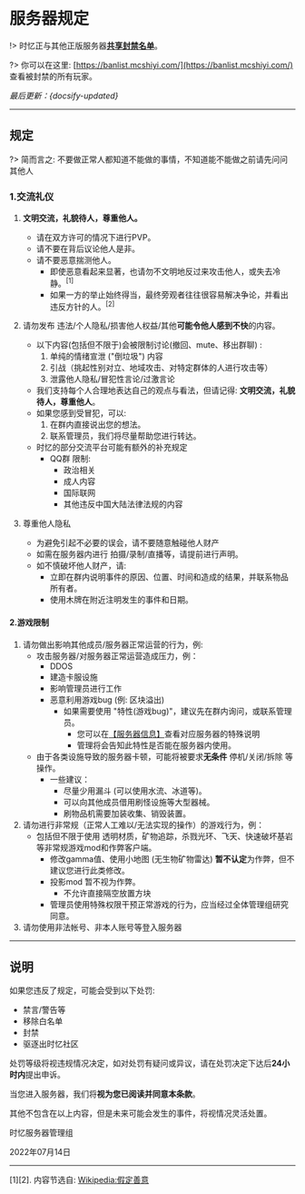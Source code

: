 # 服务器规定

!> 时忆正与其他正版服务器[**共享封禁名单**](/zh-CN/dev/api.md)。

?> 你可以在这里: [https://banlist.mcshiyi.com/](https://banlist.mcshiyi.com/) 查看被封禁的所有玩家。

*最后更新：{docsify-updated}*

------
## 规定

?> 简而言之: 不要做正常人都知道不能做的事情，不知道能不能做之前请先问问其他人

### 1.交流礼仪

1. **文明交流，礼貌待人，尊重他人。**
    - 请在双方许可的情况下进行PVP。
    - 请不要在背后议论他人是非。
    - 请不要恶意揣测他人。
        - 即使恶意看起来显著，也请勿不文明地反过来攻击他人，或失去冷静。<sup>[1]</sup>
        - 如果一方的举止始终得当，最终旁观者往往很容易解决争论，并看出违反方针的人。<sup>[2]</sup> 

2. 请勿发布 违法/个人隐私/损害他人权益/其他**可能令他人感到不快**的内容。
    - 以下内容(包括但不限于)会被限制讨论(撤回、mute、移出群聊) :  
        1. 单纯的情绪宣泄  ("倒垃圾") 内容 
        2. 引战（挑起性别对立、地域攻击、对特定群体的人进行攻击等）
        3. 泄露他人隐私/冒犯性言论/过激言论
    - 我们支持每个人合理地表达自己的观点与看法，但请记得: **文明交流，礼貌待人，尊重他人**。
    - 如果您感到受冒犯，可以:
        1. 在群内直接说出您的想法。
        2. 联系管理员，我们将尽量帮助您进行转达。
    - 时忆的部分交流平台可能有额外的补充规定
        - QQ群 限制:
            - 政治相关
            - 成人内容
            - 国际联网
            - 其他违反中国大陆法律法规的内容

        
3. 尊重他人隐私
    - 为避免引起不必要的误会，请不要随意触碰他人财产
    - 如需在服务器内进行 拍摄/录制/直播等，请提前进行声明。
    - 如不慎破坏他人财产，请:
        - 立即在群内说明事件的原因、位置、时间和造成的结果，并联系物品所有者。
        - 使用木牌在附近注明发生的事件和日期。

#### 2.游戏限制

1. 请勿做出影响其他成员/服务器正常运营的行为，例:
    - 攻击服务器/对服务器正常运营造成压力，例：
      - DDOS
      - 建造卡服设施
      - 影响管理员进行工作
      - 恶意利用游戏bug (例: 区块溢出)
        - 如果需要使用 "特性(游戏bug)"，建议先在群内询问，或联系管理员。
            - 您可以在[【服务器信息】](/zh-CN/guide/serverInfo.md)查看对应服务器的特殊说明
            - 管理将会告知此特性是否能在服务器内使用。
    - 由于各类设施导致的服务器卡顿，可能将被要求**无条件** 停机/关闭/拆除 等操作。
        - 一些建议：
            - 尽量少用漏斗 (可以使用水流、冰道等)。
            - 可以向其他成员借用刷怪设施等大型器械。
            - 刷物品机需要加装收集、销毁装置。
2. 请勿进行非常规（正常人工难以/无法实现的操作）的游戏行为，例：
    - 包括但不限于使用 透明材质，矿物追踪，杀戮光环、飞天、快速破坏基岩 等非常规游戏mod和作弊客户端。
      - 修改gamma值、使用小地图 (无生物矿物雷达) **暂不认定**为作弊，但不建议您进行此类修改。
      - 投影mod 暂不视为作弊。
        - 不允许直接隔空放置方块
      - 管理员使用特殊权限干预正常游戏的行为，应当经过全体管理组研究同意。
3. 请勿使用非法帐号、非本人账号等登入服务器
-------

## 说明

如果您违反了规定，可能会受到以下处罚: 

- 禁言/警告等
- 移除白名单
- 封禁
- 驱逐出时忆社区

处罚等级将视违规情况决定，如对处罚有疑问或异议，请在处罚决定下达后**24小时内**提出申诉。

当您进入服务器，我们将**视为您已阅读并同意本条款**。

其他不包含在以上内容，但是未来可能会发生的事件，将视情况灵活处置。

时忆服务器管理组  

2022年07月14日  

-----
[1][2]. 内容节选自: [Wikipedia:假定善意](https://zh.wikipedia.org/wiki/Wikipedia:%E5%81%87%E5%AE%9A%E5%96%84%E6%84%8F)
